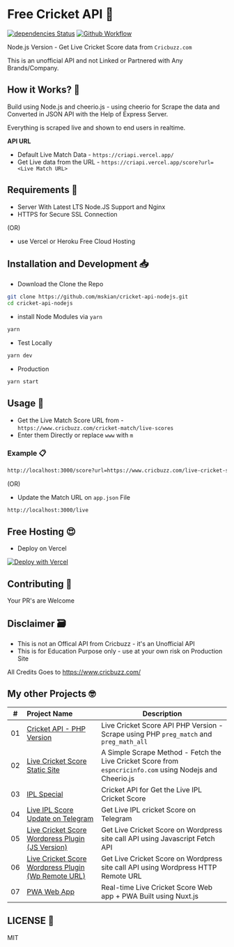 # Free Cricket API 🏏  

[![dependencies Status](https://david-dm.org/mskian/cricket-api-nodejs/status.svg)](https://david-dm.org/mskian/cricket-api-nodejs) [![Github Workflow](https://github.com/mskian/cricket-api-nodejs/workflows/server-test/badge.svg)](https://github.com/mskian/cricket-api-nodejs/actions)  

Node.js Version - Get Live Cricket Score data from `Cricbuzz.com`  

This is an unofficial API and not Linked or Partnered with Any Brands/Company.  

## How it Works? 🤔

Build using Node.js and cheerio.js - using cheerio for Scrape the data and Converted in JSON API with the Help of Express Server.

Everything is scraped live and shown to end users in realtime.  

**API URL**

- Default Live Match Data - `https://criapi.vercel.app/`
- Get Live data from the URL - `https://criapi.vercel.app/score?url=<Live Match URL>`  

## Requirements 📑

- Server With Latest LTS Node.JS Support and Nginx
- HTTPS for Secure SSL Connection

(OR)

- use Vercel or Heroku Free Cloud Hosting

## Installation and Development 📥

- Download the Clone the Repo

```sh
git clone https://github.com/mskian/cricket-api-nodejs.git
cd cricket-api-nodejs
```

- install Node Modules via `yarn`

```sh
yarn
```

- Test Locally

```sh
yarn dev
```

- Production

```sh
yarn start
```

## Usage 🍟

- Get the Live Match Score URL from - `https://www.cricbuzz.com/cricket-match/live-scores`
- Enter them Directly or replace `www` with `m`

### Example 📋

```sh
http://localhost:3000/score?url=https://www.cricbuzz.com/live-cricket-scores/30524/53rd-match-indian-premier-league-2020
```

(OR)

- Update the Match URL on `app.json` File

```sh
http://localhost:3000/live
```

## Free Hosting 😍

- Deploy on Vercel

[![Deploy with Vercel](https://vercel.com/button)](https://vercel.com/new/git/external?repository-url=https%3A%2F%2Fgithub.com%2Fmskian%2Fcricket-api-nodejs)  

## Contributing 🙌

Your PR's are Welcome

## Disclaimer 🗃

- This is not an Offical API from Cricbuzz - it's an Unofficial API
- This is for Education Purpose only - use at your own risk on Production Site

All Credits Goes to <https://www.cricbuzz.com/>

## My other Projects 🤓

| # | Project Name | Description |
|---|:------|-------------|
| 01 | [Cricket API - PHP Version](https://github.com/mskian/cricket-api/) | Live Cricket Score API PHP Version - Scrape using PHP `preg_match` and `preg_math_all` |
| 02 | [Live Cricket Score Static Site](https://github.com/mskian/livescore) | A Simple Scrape Method - Fetch the Live Cricket Score from `espncricinfo.com` using Nodejs and Cheerio.js |
| 03 | [IPL Special](https://github.com/mskian/iplscore) | Cricket API for Get the Live IPL Cricket Score |
| 04 | [Live IPL Score Update on Telegram](https://github.com/mskian/score-update) | Get Live IPL cricket Score on Telegram  |
| 05 | [Live Cricket Score Wordpress Plugin (JS Version)](https://github.com/mskian/hello-cricket) | Get Live Cricket Score on Wordpress site call API using Javascript Fetch API |
| 06 | [Live Cricket Score Wordpress Plugin (Wp Remote URL)](https://github.com/mskian/san-cricket) | Get Live Cricket Score on Wordpress site call API using Wordpress HTTP Remote URL |  
| 07 | [PWA Web App](https://github.com/mskian/vue-cricket) | Real-time Live Cricket Score Web app + PWA Built using Nuxt.js |  

## LICENSE 📕

MIT
